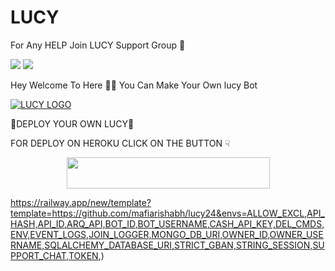 # LUCY

For Any HELP Join LUCY Support Group 👥

<a href="https://t.me/THANOSOWNER"><img src="https://img.shields.io/badge/Join-Telegram%20Channel-red.svg?logo=Telegram"></a>
<a href="https://t.me/lucyhelp"><img src="https://img.shields.io/badge/Join-Telegram%20Group-blue.svg?logo=telegram"></a>


Hey Welcome To Here 💫💫 You Can Make Your Own lucy Bot


[![LUCY LOGO](https://telegra.ph/file/f846e6a9d9d037b03f2f2.jpg)](https://t.me/LUCY_MANAGER2_BOT )

💞DEPLOY YOUR OWN LUCY💞

FOR DEPLOY ON HEROKU CLICK ON THE BUTTON ☟︎︎︎


<p align="center"><a href="https://heroku.com/deploy?template=https://github.com/mafiarishabh/lucy2">
  <img src="https://img.shields.io/badge/Deploy%20YOUR%20LUCY-black?style=flat&logo=heroku" width="325" height="50.100" /></a></p>



https://railway.app/new/template?template=https://github.com/mafiarishabh/lucy24&envs=ALLOW_EXCL,API_HASH,API_ID,ARQ_API,BOT_ID,BOT_USERNAME,CASH_API_KEY,DEL_CMDS,ENV,EVENT_LOGS,JOIN_LOGGER,MONGO_DB_URI,OWNER_ID,OWNER_USERNAME,SQLALCHEMY_DATABASE_URI,STRICT_GBAN,STRING_SESSION,SUPPORT_CHAT,TOKEN,)
